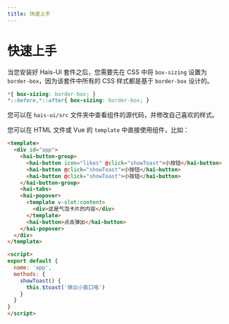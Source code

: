 ```yaml
---
title: 快速上手
---
```


# 快速上手

当您安装好 Hais-UI 套件之后，您需要先在 CSS 中将 `box-sizing` 设置为 `border-box`，因为该套件中所有的 CSS 样式都是基于 `border-box` 设计的。

```css
*{ box-sizing: border-box; }
*::before,*::after{ box-sizing: border-box; }
```

您可以在 `hais-ui/src` 文件夹中查看组件的源代码，并修改自己喜欢的样式。

您可以在 HTML 文件或 Vue 的 `template` 中直接使用组件，比如：

```html
<template>
  <div id="app">
    <hai-button-group>
      <hai-button icon="likes" @click="showToast">小按钮</hai-button>
      <hai-button @click="showToast">小按钮</hai-button>
      <hai-button @click="showToast">小按钮</hai-button>
    </hai-button-group>
    <hai-tabs>
    <hai-popover>
      <template v-slot:content>
        <div>这是气泡卡片的内容</div>
      </template>
      <hai-button>点击弹出</hai-button>
    </hai-popover>
  </div>
</template>

<script>
export default {
  name: 'app',
  methods: {
    showToast() {
      this.$toast('弹出小窗口咯')    
    }   
  }
}
</script>
```

